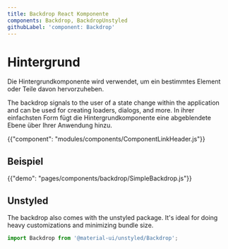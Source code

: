 ```yaml
---
title: Backdrop React Komponente
components: Backdrop, BackdropUnstyled
githubLabel: 'component: Backdrop'
---
```


# Hintergrund

<p class="description">Die Hintergrundkomponente wird verwendet, um ein bestimmtes Element oder Teile davon hervorzuheben.</p>

The backdrop signals to the user of a state change within the application and can be used for creating loaders, dialogs, and more. In ihrer einfachsten Form fügt die Hintergrundkomponente eine abgeblendete Ebene über Ihrer Anwendung hinzu.

{{"component": "modules/components/ComponentLinkHeader.js"}}

## Beispiel

{{"demo": "pages/components/backdrop/SimpleBackdrop.js"}}

## Unstyled

The backdrop also comes with the unstyled package. It's ideal for doing heavy customizations and minimizing bundle size.

```js
import Backdrop from '@material-ui/unstyled/Backdrop';
```
